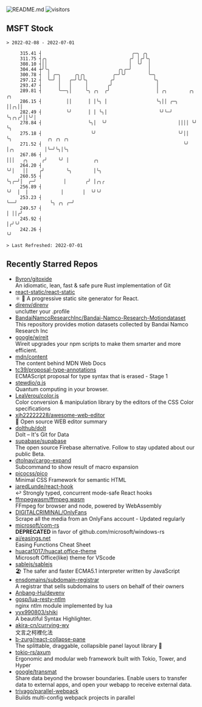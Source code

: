 ![README.md](https://github.com/Gerhut/Gerhut/workflows/README.md/badge.svg)
![visitors](https://visitors.vercel.app/Gerhut/Gerhut?token=8cf69d1f6813d272ef062726b6070c9be4ff72038cfe5a7ded7384a8da65d866)

## MSFT Stock

```
> 2022-02-08 - 2022-07-01

     315.41 ┤                                 ╭─╮ ╭╮                                                             
     311.75 ┤╭╮                              ╭╯ │╭╯╰╮                                                            
     308.10 ┤││                              │  ╰╯  │                                                            
     304.44 ┼╯╰╮                         ╭╮╭─╯      │                                                            
     300.78 ┤  │ ╭─╮     ╭╮╭╮          ╭─╯╰╯        ╰─╮                                                          
     297.12 ┤  ╰─╯ │   ╭─╯╰╯╰╮        ╭╯              ╰╮                                                         
     293.47 ┤      │   │     │       ╭╯                │                                                         
     289.81 ┤      ╰──╮│     ╰╮ ╭╮  ╭╯                 │ ╭╮        ╭╮  ╭╮                                        
     286.15 ┤         ││      │ │╰╮ │                  ╰╮││ ╭─╮    ││╭╮││                                        
     282.49 ┤         ╰╯      │ │ ╰╮│                   ╰╯╰─╯ ╰╮╭╮╭╯││╰╯│                                        
     278.84 ┤                 ╰╮│  ╰╯                          ││││ ╰╯  ╰╮                                       
     275.18 ┤                  ╰╯                              ╰╯││      ╰╮             ╭╮ ╭╮ ╭╮                 
     271.52 ┤                                                    ╰╯       │╭╮           │╰─╯╰╮│╰╮                
     267.86 ┤                                                             │││   ╭╮     ╭╯    ╰╯ │         ╭╮     
     264.20 ┤                                                             ╰╯│   ││    ╭╯        ╰╮        │╰╮    
     260.55 ┤                                                               ╰╮╭─╯│  ╭─╯          │       ╭╯ │╭╮╭ 
     256.89 ┤                                                                ╰╯  │  │            │       │  ╰╯╰╯ 
     253.23 ┤                                                                    ╰──╯            ╰╮ ╭╮ ╭─╯       
     249.57 ┤                                                                                     │ ││╭╯         
     245.92 ┤                                                                                     │╭╯╰╯          
     242.26 ┤                                                                                     ╰╯             

> Last Refreshed: 2022-07-01
```

## Recently Starred Repos

- [Byron/gitoxide](https://github.com/Byron/gitoxide)  
  An idiomatic, lean, fast & safe pure Rust implementation of Git
- [react-static/react-static](https://github.com/react-static/react-static)  
  ⚛️ 🚀 A progressive static site generator for React.
- [direnv/direnv](https://github.com/direnv/direnv)  
  unclutter your .profile
- [BandaiNamcoResearchInc/Bandai-Namco-Research-Motiondataset](https://github.com/BandaiNamcoResearchInc/Bandai-Namco-Research-Motiondataset)  
  This repository provides motion datasets collected by Bandai Namco Research Inc
- [google/wireit](https://github.com/google/wireit)  
  Wireit upgrades your npm scripts to make them smarter and more efficient.
- [mdn/content](https://github.com/mdn/content)  
  The content behind MDN Web Docs
- [tc39/proposal-type-annotations](https://github.com/tc39/proposal-type-annotations)  
  ECMAScript proposal for type syntax that is erased - Stage 1
- [stewdio/q.js](https://github.com/stewdio/q.js)  
  Quantum computing in your browser.
- [LeaVerou/color.js](https://github.com/LeaVerou/color.js)  
  Color conversion & manipulation library by the editors of the CSS Color specifications
- [xjh22222228/awesome-web-editor](https://github.com/xjh22222228/awesome-web-editor)  
  🔨  Open source WEB editor summary
- [dolthub/dolt](https://github.com/dolthub/dolt)  
  Dolt – It's Git for Data
- [supabase/supabase](https://github.com/supabase/supabase)  
  The open source Firebase alternative. Follow to stay updated about our public Beta.
- [dtolnay/cargo-expand](https://github.com/dtolnay/cargo-expand)  
  Subcommand to show result of macro expansion
- [picocss/pico](https://github.com/picocss/pico)  
  Minimal CSS Framework for semantic HTML
- [jaredLunde/react-hook](https://github.com/jaredLunde/react-hook)  
  ↩ Strongly typed, concurrent mode-safe React hooks
- [ffmpegwasm/ffmpeg.wasm](https://github.com/ffmpegwasm/ffmpeg.wasm)  
  FFmpeg for browser and node, powered by WebAssembly
- [DIGITALCRIMINAL/OnlyFans](https://github.com/DIGITALCRIMINAL/OnlyFans)  
  Scrape all the media from an OnlyFans account - Updated regularly
- [microsoft/com-rs](https://github.com/microsoft/com-rs)  
  **DEPRECATED** in favor of github.com/microsoft/windows-rs
- [ai/easings.net](https://github.com/ai/easings.net)  
  Easing Functions Cheat Sheet
- [huacat1017/huacat.office-theme](https://github.com/huacat1017/huacat.office-theme)  
  Microsoft Office(like) theme for VScode
- [sablejs/sablejs](https://github.com/sablejs/sablejs)  
  🏖️ The safer and faster ECMA5.1 interpreter written by JavaScript
- [ensdomains/subdomain-registrar](https://github.com/ensdomains/subdomain-registrar)  
  A registrar that sells subdomains to users on behalf of their owners
- [Anbang-Hu/devenv](https://github.com/Anbang-Hu/devenv)  
- [gosp/lua-resty-ntlm](https://github.com/gosp/lua-resty-ntlm)  
  nginx ntlm module implemented by lua
- [yyx990803/shiki](https://github.com/yyx990803/shiki)  
  A beautiful Syntax Highlighter.
- [akira-cn/currying-wy](https://github.com/akira-cn/currying-wy)  
  文言之柯裡化法
- [b-zurg/react-collapse-pane](https://github.com/b-zurg/react-collapse-pane)  
  The splittable, draggable, collapsible panel layout library 🎉
- [tokio-rs/axum](https://github.com/tokio-rs/axum)  
  Ergonomic and modular web framework built with Tokio, Tower, and Hyper
- [google/transmat](https://github.com/google/transmat)  
  Share data beyond the browser boundaries. Enable users to transfer data to external apps, and open your webapp to receive external data.
- [trivago/parallel-webpack](https://github.com/trivago/parallel-webpack)  
  Builds multi-config webpack projects in parallel
